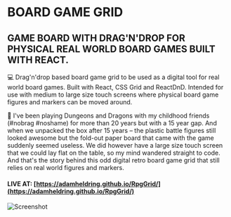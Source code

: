 # BOARD GAME GRID

## GAME BOARD WITH DRAG'N'DROP FOR PHYSICAL REAL WORLD BOARD GAMES BUILT WITH REACT.

💻 Drag'n'drop based board game grid to be used as a digital tool for real world board games. Built with React, CSS Grid and ReactDnD. Intended for use with medium to large size touch screens where physical board game figures and markers can be moved around.

🎲 I've been playing Dungeons and Dragons with my childhood friends (#nobrag #noshame) for more than 20 years but with a 15 year gap. And when we unpacked the box after 15 years – the plastic battle figures still looked awesome but the fold-out paper board that came with the game suddenly seemed useless. We did however have a large size touch screen that we could lay flat on the table, so my mind wandered straight to code. And that's the story behind this odd digital retro board game grid that still relies on real world figures and markers.

#### LIVE AT: [https://adamheldring.github.io/RpgGrid/](https://adamheldring.github.io/RpgGrid/)

![Screenshot](https://github.com/adamheldring/Adam-Heldring-Portfolio/blob/master/code/public/assets/rpggrid.jpg)
